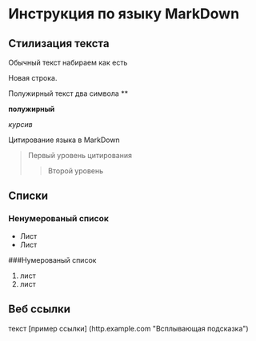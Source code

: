 # Инструкция по языку  MarkDown

## Стилизация текста

Обычный текст набираем как есть 

Новая строка.

Полужирный текст два символа **

**полужирный**

*курсив*

Цитирование языка в MarkDown

>Первый уровень цитирования
>>Второй уровень

## Списки 
### Ненумерованый список

* Лист
* Лист

###Нумерованый список
1. лист
2. лист

## Веб ссылки

текст [пример ссылки] (http.example.com 
"Всплывающая подсказка")
